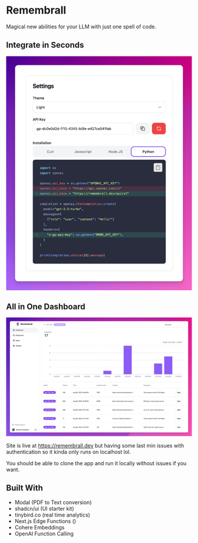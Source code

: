# Remembrall

Magical new abilities for your LLM with just one spell of code.



## Integrate in Seconds
![Integrate](public/install.png)

## All in One Dashboard
![Dashboard](public/dashboard.png)

Site is live at https://remembrall.dev but having some last min issues with authentication so it kinda only runs on localhost lol.

You should be able to clone the app and run it locally without issues if you want.


## Built With
- Modal (PDF to Text conversion)
- shadcn/ui (UI starter kit)
- tinybird.co (real time analytics)
- Next.js Edge Functions ()
- Cohere Embeddings
- OpenAI Function Calling
